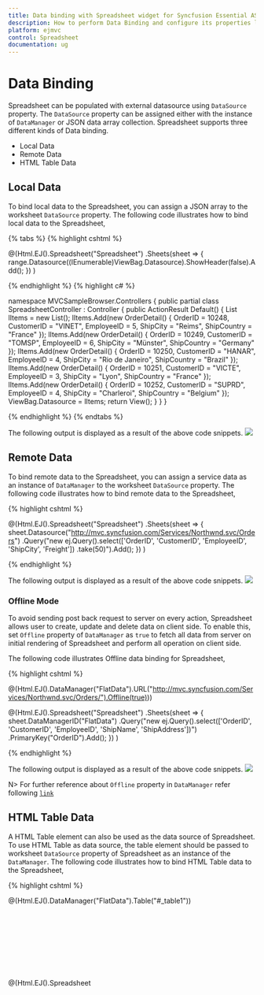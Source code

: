 ```yaml
---
title: Data binding with Spreadsheet widget for Syncfusion Essential ASP.NET MVC
description: How to perform Data Binding and configure its properties like dataSource, query etc.
platform: ejmvc
control: Spreadsheet
documentation: ug
---
```

# Data Binding

Spreadsheet can be populated with external datasource using `DataSource` property. The `DataSource` property can be assigned either with the instance of `DataManager` or JSON data array collection. Spreadsheet supports three different kinds of Data binding.

* Local Data
* Remote Data
* HTML Table Data

## Local Data

To bind local data to the Spreadsheet, you can assign a JSON array to the worksheet `DataSource` property. The following code illustrates how to bind local data to the Spreadsheet,

{% tabs %}
{% highlight cshtml %}

@(Html.EJ().Spreadsheet<object>("Spreadsheet")
    .Sheets(sheet =>
    {
        range.Datasource((IEnumerable<object>)ViewBag.Datasource).ShowHeader(false).Add();
    })
)
    
{% endhighlight %}
{% highlight c# %}

namespace MVCSampleBrowser.Controllers
{
    public partial class SpreadsheetController : Controller
    {
        public ActionResult Default()
        {
            List<OrderDetail> lItems = new List<OrderDetail>();
            lItems.Add(new OrderDetail() { OrderID = 10248, CustomerID = "VINET", EmployeeID = 5, ShipCity = "Reims", ShipCountry = "France" });
            lItems.Add(new OrderDetail() { OrderID = 10249, CustomerID = "TOMSP", EmployeeID = 6, ShipCity = "Münster", ShipCountry = "Germany" });
            lItems.Add(new OrderDetail() { OrderID = 10250, CustomerID = "HANAR", EmployeeID = 4, ShipCity = "Rio de Janeiro", ShipCountry = "Brazil" });
            lItems.Add(new OrderDetail() { OrderID = 10251, CustomerID = "VICTE", EmployeeID = 3, ShipCity = "Lyon", ShipCountry = "France" });
            lItems.Add(new OrderDetail() { OrderID = 10252, CustomerID = "SUPRD", EmployeeID = 4, ShipCity = "Charleroi", ShipCountry = "Belgium" });
            ViewBag.Datasource = lItems;
            return View();
        }
    }
}

{% endhighlight %}
{% endtabs %}

The following output is displayed as a result of the above code snippets.
![](Data-Binding_images/Data-Binding_img1.png)

## Remote Data

To bind remote data to the Spreadsheet, you can assign a service data as an instance of `DataManager` to the worksheet `DataSource` property. The following code illustrates how to bind remote data to the Spreadsheet,

{% highlight cshtml %}

@(Html.EJ().Spreadsheet<object>("Spreadsheet")
    .Sheets(sheet =>
    {
        sheet.Datasource("http://mvc.syncfusion.com/Services/Northwnd.svc/Orders")
        .Query("new ej.Query().select(['OrderID', 'CustomerID', 'EmployeeID', 'ShipCity', 'Freight'])
        .take(50)").Add();
    })
)
    
{% endhighlight %}

The following output is displayed as a result of the above code snippets.
![](Data-Binding_images/Data-Binding_img2.png)

### Offline Mode

To avoid sending post back request to server on every action, Spreadsheet allows user to create, update and delete data on client side. To enable this, set `Offline` property of `DataManager` as `true` to fetch all data from server on initial rendering of Spreadsheet and perform all operation on client side.

The following code illustrates Offline data binding for Spreadsheet,

{% highlight cshtml %}

@(Html.EJ().DataManager("FlatData").URL("http://mvc.syncfusion.com/Services/Northwnd.svc/Orders/").Offline(true)))

@(Html.EJ().Spreadsheet<object>("Spreadsheet")
    .Sheets(sheet =>
    {
        sheet.DataManagerID("FlatData")
        .Query("new ej.Query().select(['OrderID', 'CustomerID', 'EmployeeID', 'ShipName',  'ShipAddress'])")
        .PrimaryKey("OrderID").Add();
    })
)
    
{% endhighlight %}

The following output is displayed as a result of the above code snippets.
![](Data-Binding_images/Data-Binding_img2.png)

N> For further reference about `Offline` property in `DataManager` refer following [`link`](https://help.syncfusion.com/aspnetmvc/datamanager/data-binding#offline-mode "link")

## HTML Table Data

A HTML Table element can also be used as the data source of Spreadsheet. To use HTML Table as data source, the table element should be passed to worksheet `DataSource` property of Spreadsheet as an instance of the `DataManager`. The following code illustrates how to bind HTML Table data to the Spreadsheet,

{% highlight cshtml %}

@(Html.EJ().DataManager("FlatData").Table("#_table1"))

@(Html.EJ().Spreadsheet<object>("Spreadsheet")
    .Sheets(sheet =>
    {
        sheet.DataManagerID("FlatData").Add();
    })
)

<script id="_table1" type="text/template">    
    <table id="Table1">
        <thead>
            <tr>
                <th>Laptop</th>
                <th>Model</th>
                <th>Price</th>
                <th>OS</th>
                <th>RAM</th>
                <th>ScreenSize</th>
            </tr>
        </thead>
        <tbody>
            <tr>
                <td>Dell Vostro</td>
                <td>2520</td>
                <td>39990</td>
                <td>Windows 8</td>
                <td>4GB</td>
                <td>15.6</td>
            </tr>
            <tr>
                <td>HP Pavilion Sleekbook</td>
                <td>14-B104AU</td>
                <td>22800</td>
                <td>Windows 8</td>
                <td>2GB</td>
                <td>14</td>
            </tr>
            <tr>
                <td>Sony Vaio</td>
                <td>E14A15</td>
                <td>42500</td>
                <td>Windows 7 Home Premium</td>
                <td>4GB DDR3 RAM</td>
                <td>14</td>
            </tr>
            <tr>
                <td>Lenovo</td>
                <td>Yoga 13</td>
                <td>57000</td>
                <td>Windows 8 RT</td>
                <td>2GB DDR3 RAM</td>
                <td>11.6</td>
            </tr>
            <tr>
                <td>Toshiba</td>
                <td>L850-Y3110</td>
                <td>57700</td>
                <td>Windows 8 SL</td>
                <td>8GB DDR3 RAM</td>
                <td>15.6</td>
            </tr>
        </tbody>
    </table>
</script>
{% endhighlight %}

The following output is displayed as a result of the above code snippets.
![](Data-Binding_images/Data-Binding_img3.png)

## Ways to bind data in Spreadsheet

You can bind data to Spreadsheet in following ways,

* Cell binding
* Range binding
* Sheet binding

### Cell Binding

Spreadsheet can bind data for individual cells in a sheet. The data may contain value, style, format, comment and hyperlink. The individual cell properties are listed below,

<table>
    <tr>
        <th>
            Properties
        </th>
        <th>
            Description
        </th>
    </tr>
    <tr>
        <td>
            Index
        </td>
        <td>
            To specify particular cell
        </td>
    </tr>
    <tr>
        <td>
            Value
        </td>
        <td>
            To specify value. It may be string, integer, formula etc.
        </td>
    </tr>
    <tr>
        <td>
            Style
        </td>
        <td>
            To specify style in the cell
        </td>
    </tr>
    <tr>
        <td>
            Format
        </td>
        <td>
            To specify number format in the cell
        </td>
    </tr>
    <tr>
        <td>
            Comment
        </td>
        <td>
            To specify comment in the cell
        </td>
    </tr>
    <tr>        
        <td>
            Hyperlink
        </td>
        <td>
            To specify hyperlink in the cell
        </td>
    </tr>
</table>

The individual row properties are listed below,

<table>
    <tr>
        <th>
            Properties
        </th>
        <th>
            Description
        </th>
    </tr>
    <tr>
        <td>
            Index
        </td>
        <td>
            To specify particular row
        </td>
    </tr>
    <tr>
        <td>
            Height
        </td>
        <td>
            To specify height in the row
        </td>
    </tr>
</table>

You can specify particular row with `Index` property and its height with `Height` property in the `Rows` property collection. The following code illustrates cell binding in Spreadsheet,

{% highlight cshtml %}

@(Html.EJ().Spreadsheet<ItemDetail>("Spreadsheet")
    .ScrollSettings(scroll =>
    {
        scroll.Height(510);
    })
    .Sheets(sheet =>
    {
        sheet.Rows(rows =>
        {
            rows.Height(30).Cells(cells =>
            {
                cells.Value("Item Name").Style(style =>
                {
                    style.FontWeight("bold").Color("#FFFFFF").BackgroundColor("#428bca");
                }).Add();
                cells.Value("Quantity").Style(style =>
                {
                    style.FontWeight("bold").Color("#FFFFFF").BackgroundColor("#428bca");
                }).Add();
                cells.Value("Price").Style(style =>
                {
                    style.FontWeight("bold").Color("#FFFFFF").BackgroundColor("#428bca");
                }).Add();
                cells.Value("Amount").Style(style =>
                {
                    style.FontWeight("bold").Color("#FFFFFF").BackgroundColor("#428bca");
                }).Add();
                cells.Value("Stock Details").Style(style =>
                {
                    style.FontWeight("bold").Color("#FFFFFF").BackgroundColor("#428bca");
                }).Add();
                cells.Value("Website").Style(style =>
                {
                    style.FontWeight("bold").Color("#FFFFFF").BackgroundColor("#428bca");
                }).Add();
            }).Add();
            rows.Cells(cells =>
            {
                cells.Value("Casual Shoes").Comment(comment =>
                {
                    comment.Value("Casual Footwears with wide variety of colors.");
                }).Add();
                cells.Value("10").Add();
                cells.Value("20").Format(format =>
                {
                    format.Type("currency");
                }).Add();
                cells.Value("=B2*C2").Add();
                cells.Value("OUT OF STOCK").Add();
                cells.Value("Amazon").Hyperlink(hyperlink =>
                {
                    hyperlink.WebAddr("www.amazon.com");
                }).Add();
            }).Add();
            rows.Cells(cells =>
            {
                cells.Value("Sports Shoes").Style(style =>
                {
                    style.BackgroundColor("#E5F3FF");
                }).Add();
                cells.Value("20").Style(style =>
                {
                    style.BackgroundColor("#E5F3FF");
                }).Add();
                cells.Value("30").Format(format =>
                {
                    format.Type("currency");
                }).Style(style =>
                {
                    style.BackgroundColor("#E5F3FF");
                }).Add();
                cells.Value("=B3*C3").Style(style =>
                {
                    style.BackgroundColor("#E5F3FF");
                }).Add();
                cells.Value("IN STOCK").Style(style =>
                {
                    style.BackgroundColor("#E5F3FF");
                }).Add();
                cells.Value("AliExpress").Hyperlink(hyperlink =>
                {
                    hyperlink.WebAddr("www.aliexpress.com");
                }).Style(style =>
                {
                    style.BackgroundColor("#E5F3FF");
                }).Add();
            }).Add();
            rows.Cells(cells =>
            {
                cells.Value("Formal Shoes").Comment(comment =>
                {
                    comment.Value("Formal Footwears with wide range of sizes.");
                }).Add();
                cells.Value("20").Add();
                cells.Value("15").Format(format =>
                {
                    format.Type("currency");
                }).Add();
                cells.Value("=B4*C4").Add();
                cells.Value("IN STOCK").Add();
                cells.Value("Amazon").Hyperlink(hyperlink =>
                {
                    hyperlink.WebAddr("www.amazon.com");
                }).Add();
            }).Add();
            rows.Height(30).Cells(cells =>
            {
                cells.Style(style =>
                {
                    style.BackgroundColor("#428bca");
                }).Add();
                cells.Style(style =>
                {
                    style.BackgroundColor("#428bca");
                }).Add();
                cells.Value("Total Amount").Index(2).Style(style =>
                {
                    style.FontWeight("bold").Color("#FFFFFF").BackgroundColor("#428bca");
                }).Add();
                cells.Value("=Sum(D2:D4)").Style(style =>
                {
                    style.FontWeight("bold").Color("#FFFFFF").BackgroundColor("#428bca");
                }).Add();
                cells.Style(style =>
                {
                    style.BackgroundColor("#428bca");
                }).Add();
                cells.Style(style =>
                {
                    style.BackgroundColor("#428bca");
                }).Add();
            }).Add();
        }).Add();
    })
)

{% endhighlight %}

The following output is displayed as a result of the above code snippets.
![](Data-Binding_images/Data-Binding_img4.png)

### Range Binding

Spreadsheet can bind data for one or more range in a sheet using `RangeSettings`. The individual range properties are listed below,

<table>
    <tr>
        <th>
            Properties
        </th>
        <th>
            Description
        </th>
    </tr>
    <tr>
        <td>
            DataSource
        </td>
        <td>
            To specify JSON or {{'`DataManager`' | markdownify}}
        </td>
    </tr>
    <tr>    
        <td>
            Query
        </td>
        <td>
            To specify query for {{'`DataManager`' | markdownify}}
        </td>
    </tr>
    <tr>
        <td>    
            StartCell
        </td>
        <td>
            To specify start cell of a range
        </td>
    </tr>
    <tr>
        <td>
            PrimaryKey
        </td>
        <td>
            To specify data source primary key
        </td>
    </tr>
    <tr>
        <td>
            ShowHeader
        </td>
        <td>
            To show data source header
        </td>
    </tr>
    <tr>
        <td>
            HeaderStyles
        </td>
        <td>
            To specify header styles
        </td>
    </tr>
</table>

The following code illustrates range binding in Spreadsheet

{% tabs %}
{% highlight cshtml %}

@(Html.EJ().Spreadsheet<object>("Spreadsheet")
    .Sheets(sheet =>
    {
        sheet.RangeSettings(range =>
        {
            range.Datasource((IEnumerable<object>)ViewBag.Datasource).StartCell("C2").ShowHeader(true).Add();
        }).Add();
    })
)
    
{% endhighlight %}
{% highlight c# %}

namespace MVCSampleBrowser.Controllers
{
    public partial class SpreadsheetController : Controller
    {
        public ActionResult Default()
        {
            List<MarkDetail> lItems = new List<MarkDetail>();
            lItems.Add(new MarkDetail() { Name = "VINET", Average = 90, Grade = "S" });
            lItems.Add(new MarkDetail() { Name = "TOMSP", Average = 83, Grade = "A" });
            lItems.Add(new MarkDetail() { Name = "HANAR", Average = 80, Grade = "A" });
            lItems.Add(new MarkDetail() { Name = "VICTE", Average = 93, Grade = "S" });
            lItems.Add(new MarkDetail() { Name = "SUPRD", Average = 60, Grade = "D" });
            lItems.Add(new MarkDetail() { Name = "CHOPS", Average = 71, Grade = "C" });
            lItems.Add(new MarkDetail() { Name = "WELLI", Average = 88, Grade = "A" });
            lItems.Add(new MarkDetail() { Name = "HILLA", Average = 95, Grade = "S" });
            lItems.Add(new MarkDetail() { Name = "ERNSH", Average = 69, Grade = "D" });
            lItems.Add(new MarkDetail() { Name = "CENTC", Average = 77, Grade = "C" });
            lItems.Add(new MarkDetail() { Name = "OTTIK", Average = 95, Grade = "S" });
            lItems.Add(new MarkDetail() { Name = "RATTC", Average = 85, Grade = "A" });
            lItems.Add(new MarkDetail() { Name = "FOLKO", Average = 90, Grade = "A" });
            lItems.Add(new MarkDetail() { Name = "BLONP", Average = 97, Grade = "S" });
            ViewBag.Datasource = lItems;
            return View();
        }
    }
}

{% endhighlight %}
{% endtabs %}
The following output is displayed as a result of the above code snippets.

![](Data-Binding_images/Data-Binding_img5.png)

### Sheet Binding

Spreadsheet can bind data for a sheet. The individual sheet properties are listed below,

<table>
    <tr>
        <th>
            Properties
        </th>
        <th>
            Description
        </th>
    </tr>
    <tr>
        <td>
            DataSource
        </td>
        <td>
            DataManager
        </td>
    </tr>
    <tr>
        <td>
            Query
        </td>
        <td>
            To specify query for {{'`DataManager`' | markdownify}}
        </td>
    </tr>
    <tr>
        <td>
            StartCell
        </td>
        <td>
            To specify start cell of a range
        </td>
    </tr>
    <tr>
        <td>
            PrimaryKey
        </td>
        <td>
            To specify data source primary key
        </td>
    </tr>
    <tr>
        <td>
            ShowHeader
        </td>
        <td>
            To show data source header
        </td>
    </tr>
    <tr>
        <td>
            HeaderStyles
        </td>
        <td>
            To specify header styles
        </td>
    </tr>
    <tr>
        <td>
            FieldAsColumnHeader
        </td>
        <td>
            To show data source fields in column header
        </td>
    </tr>
</table>

The following code illustrates sheet binding in Spreadsheet

{% highlight cshtml %}

@(Html.EJ().Spreadsheet<object>("Spreadsheet")
    .Sheets(sheet =>
    {
        sheet.Datasource("http://mvc.syncfusion.com/Services/Northwnd.svc/Orders")
        .Query("new ej.Query().select(['OrderID', 'CustomerID', 'EmployeeID', 'ShipCity', 'Freight'])
        .take(50)").FieldAsColumnHeader(true).PrimaryKey("OrderID").Add();
    })
)
    
{% endhighlight %}

The following output is displayed as a result of the above code snippets. 
![](Data-Binding_images/Data-Binding_img6.png)

